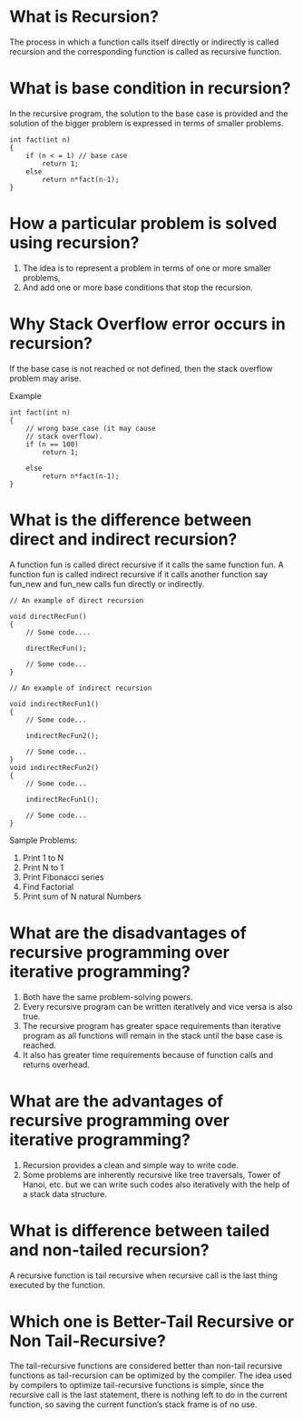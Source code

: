 # What is Recursion? 
The process in which a function calls itself directly or indirectly is called recursion and the corresponding function is called as recursive function.

# What is base condition in recursion? 
In the recursive program, the solution to the base case is provided and the solution of the bigger problem is expressed in terms of smaller problems. 
```
int fact(int n)
{
    if (n < = 1) // base case
        return 1;
    else    
        return n*fact(n-1);    
}
```
# How a particular problem is solved using recursion? 
1. The idea is to represent a problem in terms of one or more smaller problems, 
2. And add one or more base conditions that stop the recursion.

# Why Stack Overflow error occurs in recursion? 
If the base case is not reached or not defined, then the stack overflow problem may arise. 

Example 
```
int fact(int n)
{
    // wrong base case (it may cause
    // stack overflow).
    if (n == 100) 
        return 1;

    else
        return n*fact(n-1);
}
```

# What is the difference between direct and indirect recursion? 
A function fun is called direct recursive if it calls the same function fun.
A function fun is called indirect recursive if it calls another function say fun_new and fun_new calls fun directly or indirectly. 

```
// An example of direct recursion

void directRecFun()
{
    // Some code....

    directRecFun();

    // Some code...
}

// An example of indirect recursion

void indirectRecFun1()
{
    // Some code...

    indirectRecFun2();

    // Some code...
}
void indirectRecFun2()
{
    // Some code...

    indirectRecFun1();

    // Some code...
}
```
Sample Problems:
1. Print 1 to N
2. Print N to 1
3. Print Fibonacci series
4. Find Factorial
5. Print sum of N natural Numbers

# What are the disadvantages of recursive programming over iterative programming? 
1. Both have the same problem-solving powers.
2. Every recursive program can be written iteratively and vice versa is also true.
3. The recursive program has greater space requirements than iterative program as all functions will remain in the stack until the base case is reached.
4. It also has greater time requirements because of function calls and returns overhead.

# What are the advantages of recursive programming over iterative programming? 
1. Recursion provides a clean and simple way to write code.
2. Some problems are inherently recursive like tree traversals, Tower of Hanoi, etc. but we can write such codes also iteratively with the help of a stack data 	     	    structure.
	
# What is difference between tailed and non-tailed recursion? 
A recursive function is tail recursive when recursive call is the last thing executed by the function.

# Which one is Better-Tail Recursive or Non Tail-Recursive?
The tail-recursive functions are considered better than non-tail recursive functions as tail-recursion can be optimized by the compiler.
The idea used by compilers to optimize tail-recursive functions is simple, since the recursive call is the last statement, there is nothing left to do in the current function, so saving the current function’s stack frame is of no use.


